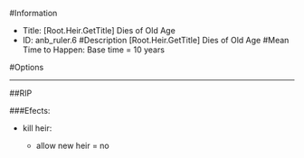 #Information
 - Title: [Root.Heir.GetTitle] Dies of Old Age
 - ID: anb_ruler.6
#Description
[Root.Heir.GetTitle] Dies of Old Age
#Mean Time to Happen:
Base time = 10 years

#Options

___
##RIP

###Efects:<ul><li>kill heir:</li><ul><li>allow new heir = no</li></ul></ul>
